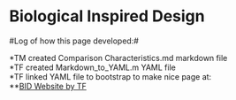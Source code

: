 Biological Inspired Design
==========================

#Log of how this page developed:#

*TM created Comparison Characteristics.md markdown file  
*TF created Markdown_to_YAML.m YAML file  
*TF linked YAML file to bootstrap to make nice page at:  
**[BID Website by TF](http://openmaterials.github.io/Biological-Inspired-Design/)  

